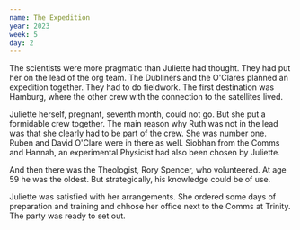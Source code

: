 ```yaml
---
name: The Expedition
year: 2023
week: 5
day: 2
---
```


The scientists were more pragmatic than Juliette had thought. They had put her
on the lead of the org team. The Dubliners and the O'Clares planned an
expedition together. They had to do fieldwork. The first destination was
Hamburg, where the other crew with the connection to the satellites lived.

Juliette herself, pregnant, seventh month, could not go. But she put a
formidable crew together. The main reason why Ruth was not in the lead was that
she clearly had to be part of the crew. She was number one. Ruben and David
O'Clare were in there as well. Siobhan from the Comms and Hannah, an
experimental Physicist had also been chosen by Juliette.

And then there was the Theologist, Rory Spencer, who volunteered. At age 59 he
was the oldest. But strategically, his knowledge could be of use.

Juliette was satisfied with her arrangements. She ordered some days of
preparation and training and chhose her office next to the Comms at Trinity. The
party was ready to set out.
